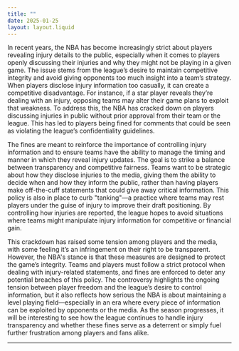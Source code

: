 ```yaml
---
title: ""
date: 2025-01-25
layout: layout.liquid
---
```


In recent years, the NBA has become increasingly strict about players revealing injury details to the public, especially when it comes to players openly discussing their injuries and why they might not be playing in a given game. The issue stems from the league’s desire to maintain competitive integrity and avoid giving opponents too much insight into a team’s strategy. When players disclose injury information too casually, it can create a competitive disadvantage. For instance, if a star player reveals they’re dealing with an injury, opposing teams may alter their game plans to exploit that weakness. To address this, the NBA has cracked down on players discussing injuries in public without prior approval from their team or the league. This has led to players being fined for comments that could be seen as violating the league’s confidentiality guidelines.

The fines are meant to reinforce the importance of controlling injury information and to ensure teams have the ability to manage the timing and manner in which they reveal injury updates. The goal is to strike a balance between transparency and competitive fairness. Teams want to be strategic about how they disclose injuries to the media, giving them the ability to decide when and how they inform the public, rather than having players make off-the-cuff statements that could give away critical information. This policy is also in place to curb "tanking"—a practice where teams may rest players under the guise of injury to improve their draft positioning. By controlling how injuries are reported, the league hopes to avoid situations where teams might manipulate injury information for competitive or financial gain.

This crackdown has raised some tension among players and the media, with some feeling it’s an infringement on their right to be transparent. However, the NBA's stance is that these measures are designed to protect the game’s integrity. Teams and players must follow a strict protocol when dealing with injury-related statements, and fines are enforced to deter any potential breaches of this policy. The controversy highlights the ongoing tension between player freedom and the league’s desire to control information, but it also reflects how serious the NBA is about maintaining a level playing field—especially in an era where every piece of information can be exploited by opponents or the media. As the season progresses, it will be interesting to see how the league continues to handle injury transparency and whether these fines serve as a deterrent or simply fuel further frustration among players and fans alike.

---

